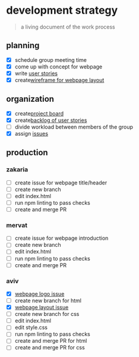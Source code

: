 # development strategy

> a living document of the work process

## planning

- [x] schedule group meeting time
- [x] come up with concept for webpage
- [x] write [user stories](https://github.com/lab-antwerp-1/pc-group2/issues/4)
- [x] create[wireframe for webpage layout](https://github.com/lab-antwerp-1/pc-group2/blob/main/planning/design.md)

## organization

- [x] create[project board](https://github.com/lab-antwerp-1/pc-group2/projects/1)
- [x] create[backlog of user stories](https://github.com/lab-antwerp-1/pc-group2/blob/main/planning/backlog.md)
- [ ] divide workload between members of the group
- [x] assign [issues](https://github.com/lab-antwerp-1/pc-group2/issues)

## production

### zakaria

- [ ] create issue for webpage title/header
- [ ] create new branch
- [ ] edit index.html
- [ ] run npm linting to pass checks
- [ ] create and merge PR

### mervat

- [ ] create issue for webpage introduction
- [ ] create new branch
- [ ] edit index.html
- [ ] run npm linting to pass checks
- [ ] create and merge PR

### aviv

- [x] [webpage logo issue](https://github.com/lab-antwerp-1/pc-group2/issues/7)
- [ ] create new branch for html
- [x] [webpage layout issue](https://github.com/lab-antwerp-1/pc-group2/issues/9)
- [ ] create new branch for css
- [ ] edit index.html
- [ ] edit style.css
- [ ] run npm linting to pass checks
- [ ] create and merge PR for html
- [ ] create and merge PR for css

